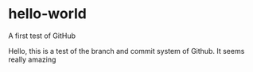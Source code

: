 # hello-world
A first test of GitHub


Hello, this is a test of the branch and commit system of Github. It seems really amazing
